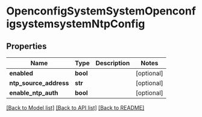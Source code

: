 # OpenconfigSystemSystemOpenconfigsystemsystemNtpConfig

## Properties
Name | Type | Description | Notes
------------ | ------------- | ------------- | -------------
**enabled** | **bool** |  | [optional] 
**ntp_source_address** | **str** |  | [optional] 
**enable_ntp_auth** | **bool** |  | [optional] 

[[Back to Model list]](../README.md#documentation-for-models) [[Back to API list]](../README.md#documentation-for-api-endpoints) [[Back to README]](../README.md)


